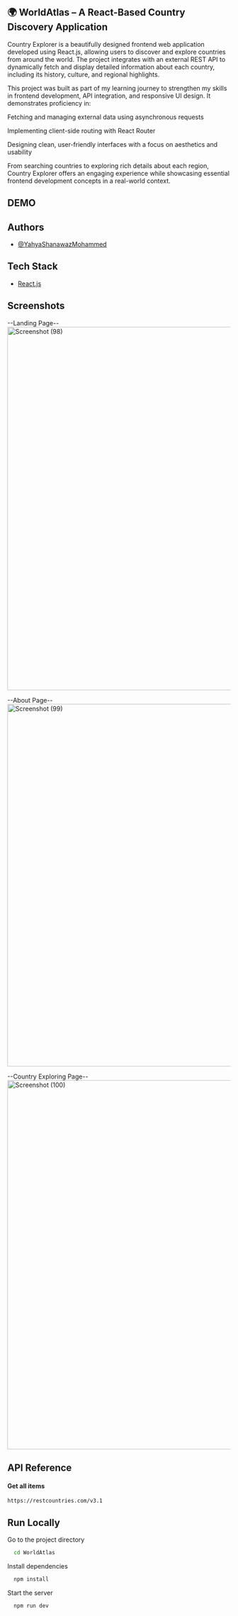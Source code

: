 ## 🌍 WorldAtlas – A React-Based Country Discovery Application

Country Explorer is a beautifully designed frontend web application developed using React.js, allowing users to discover and explore countries from around the world. The project integrates with an external REST API to dynamically fetch and display detailed information about each country, including its history, culture, and regional highlights.

This project was built as part of my learning journey to strengthen my skills in frontend development, API integration, and responsive UI design. It demonstrates proficiency in:

Fetching and managing external data using asynchronous requests

Implementing client-side routing with React Router

Designing clean, user-friendly interfaces with a focus on aesthetics and usability

From searching countries to exploring rich details about each region, Country Explorer offers an engaging experience while showcasing essential frontend development concepts in a real-world context.

## DEMO


## Authors

- [@YahyaShanawazMohammed](https://github.com/shaan-77)

## Tech Stack
* [React.js](https://react.dev/)


## Screenshots
--Landing Page--
<img width="1882" height="820" alt="Screenshot (98)" src="https://github.com/user-attachments/assets/a123244e-88f2-49dd-ad1b-b70908ecb536" />

--About Page--
<img width="1888" height="818" alt="Screenshot (99)" src="https://github.com/user-attachments/assets/2b823313-fc45-4aea-9ec4-01e59f923824" />

--Country Exploring Page--
<img width="1881" height="833" alt="Screenshot (100)" src="https://github.com/user-attachments/assets/52cfc65f-28a9-45cd-9726-e75d685f8ab0" />





## API Reference

#### Get all items

```http
https://restcountries.com/v3.1
```






## Run Locally

Go to the project directory

```bash
  cd WorldAtlas
```

Install dependencies

```bash
  npm install
```

Start the server

```bash
  npm run dev
```

